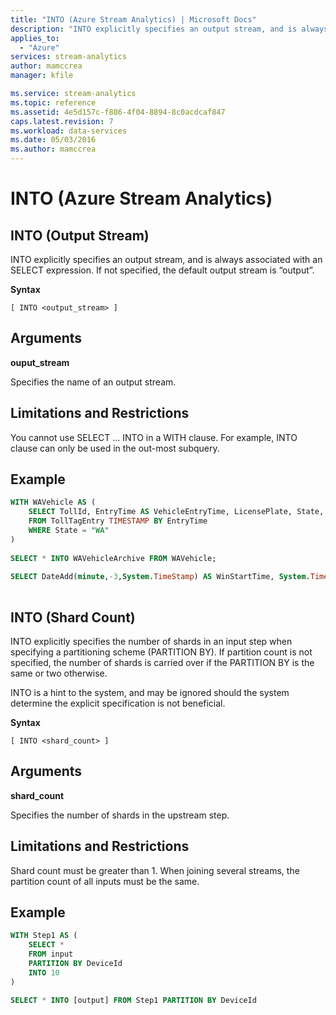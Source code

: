 ```yaml
---
title: "INTO (Azure Stream Analytics) | Microsoft Docs"
description: "INTO explicitly specifies an output stream, and is always associated with an SELECT expression or specifies the shards count in an upstream step."
applies_to: 
  - "Azure"
services: stream-analytics
author: mamccrea
manager: kfile

ms.service: stream-analytics
ms.topic: reference
ms.assetid: 4e5d157c-f886-4f04-8894-8c0acdcaf847
caps.latest.revision: 7
ms.workload: data-services
ms.date: 05/03/2016
ms.author: mamccrea
---
```

# INTO (Azure Stream Analytics)

## INTO (Output Stream)
INTO explicitly specifies an output stream, and is always associated with an SELECT expression.  If not specified, the default output stream is “output”.
  
 **Syntax**  
  
```  
[ INTO <output_stream> ]  

```  
  
## Arguments  
 **ouput_stream**  
  
 Specifies the name of an output stream.  
  
## Limitations and Restrictions  
 You cannot use SELECT … INTO in a WITH clause. For example, INTO clause can only be used in the out-most subquery.  
  
  
## Example  
  
```SQL  
WITH WAVehicle AS (  
    SELECT TollId, EntryTime AS VehicleEntryTime, LicensePlate, State, Make, Model, VehicleType,    VehicleWeight, Toll, Tag  
    FROM TollTagEntry TIMESTAMP BY EntryTime  
    WHERE State = "WA"
)  
  
SELECT * INTO WAVehicleArchive FROM WAVehicle;  
  
SELECT DateAdd(minute,-3,System.TimeStamp) AS WinStartTime, System.TimeStamp AS WinEndTime, COUNT(*) INTO WAVehicleCount FROM WAVehicle GROUP BY TumblingWindow(minute, 3)  
  
```  
  
## INTO (Shard Count)
INTO explicitly specifies the number of shards in an input step when specifying a partitioning scheme (PARTITION BY). If partition count is not specified, the number of shards is carried over if the PARTITION BY is the same or two otherwise.

INTO is a hint to the system, and may be ignored should the system determine the explicit specification is not beneficial.

**Syntax**  
  
```  
[ INTO <shard_count> ]  

```  

## Arguments  
 **shard_count**  
  
 Specifies the number of shards in the upstream step.  
  
## Limitations and Restrictions  
 Shard count must be greater than 1. When joining several streams, the partition count of all inputs must be the same.
  
## Example  
  
```SQL  
WITH Step1 AS (
    SELECT * 
    FROM input 
    PARTITION BY DeviceId
    INTO 10
)

SELECT * INTO [output] FROM Step1 PARTITION BY DeviceId
  
```  

